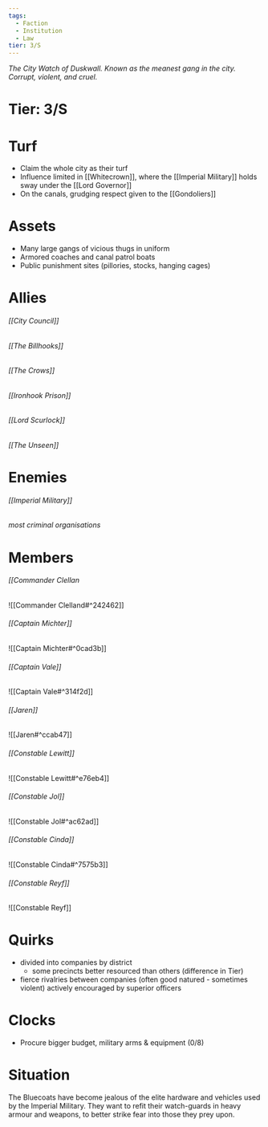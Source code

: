 ```yaml
---
tags:
  - Faction
  - Institution
  - Law
tier: 3/S
---
```

*The City Watch of Duskwall. Known as the meanest gang in the city. Corrupt, violent, and cruel.*
# Tier: 3/S
# Turf
- Claim the whole city as their turf
- Influence limited in [[Whitecrown]], where the [[Imperial Military]] holds sway under the [[Lord Governor]]
- On the canals, grudging respect given to the [[Gondoliers]]
# Assets
- Many large gangs of vicious thugs in uniform 
- Armored coaches and canal patrol boats 
- Public punishment sites (pillories, stocks, hanging cages) 
# Allies
###### [[City Council]]
###### [[The Billhooks]]
###### [[The Crows]]
###### [[Ironhook Prison]]
###### [[Lord Scurlock]]
###### [[The Unseen]]
# Enemies
###### [[Imperial Military]]
###### most criminal organisations
# Members
###### [[Commander Clellan
![[Commander Clelland#^242462]] 
###### [[Captain Michter]]
![[Captain Michter#^0cad3b]] 
###### [[Captain Vale]]
![[Captain Vale#^314f2d]] 
###### [[Jaren]]
![[Jaren#^ccab47]]
###### [[Constable Lewitt]]
![[Constable Lewitt#^e76eb4]]
###### [[Constable Jol]]
![[Constable Jol#^ac62ad]]
###### [[Constable Cinda]]
![[Constable Cinda#^7575b3]]
###### [[Constable Reyf]]
![[Constable Reyf]]
# Quirks
- divided into companies by district
	- some precincts better resourced than others (difference in Tier)
- fierce rivalries between companies (often good natured - sometimes violent) actively encouraged by superior officers
# Clocks
- Procure bigger budget, military arms & equipment (0/8)
# Situation
The Bluecoats have become jealous of the elite hardware and vehicles used by the Imperial Military. They want to refit their watch-guards in heavy armour and weapons, to better strike fear into those they prey upon.